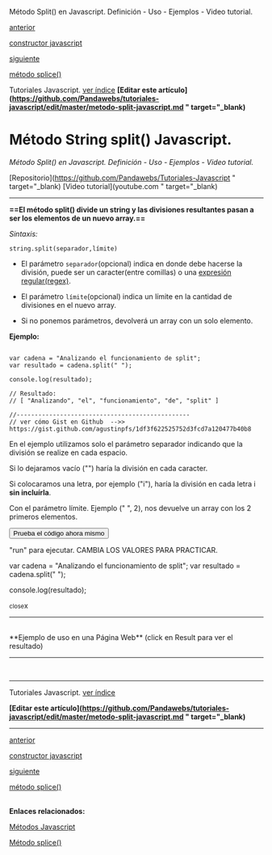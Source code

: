 <span class="hidden-excerpt">Método Split() en Javascript. Definición - Uso - Ejemplos - Video tutorial.</span>

<div class="post-content_next">
  <a href="http://localhost:2368/constructor-de-objetos-javascript/">
    <div class="post-content_next-left">
      <p>anterior</p>
      <span>constructor javascript</span>
  </div>
  <a href="http://localhost:2368/metodo-splice-javascript/">
    <div class="post-content_next-right">
      <p>siguiente</p>
      <span>método splice()</span>
    </div>
  </a>
</div>


<span class="link-to-index-git">Tutoriales Javascript. [ ver índice](http://localhost:2368/tutoriales-javascript/)</span>
<strong class="link-to-github">[Editar este artículo](https://github.com/Pandawebs/tutoriales-javascript/edit/master/metodo-split-javascript.md " target="_blank)</strong>


# Método String split() Javascript.

*Método Split() en Javascript. Definición - Uso - Ejemplos - Video tutorial.*

<span class="links-external">[Repositorio](https://github.com/Pandawebs/Tutoriales-Javascript " target="_blank) [Video tutorial](youtube.com " target="_blank)</span>

<hr>

__==El método split() divide un string y las divisiones resultantes pasan a ser los elementos de un nuevo array.==__

*Sintaxis:*

`string.split(separador,límite)`

* El parámetro `separador`(opcional) indica en donde debe hacerse la división, puede ser un caracter(entre comillas) o una [expresión regular(regex)](#).

* El parámetro `límite`(opcional) indica un límite en la cantidad de divisiones en el nuevo array.

* Si no ponemos parámetros, devolverá un array con un solo elemento.

**Ejemplo:**
<pre data-start="0"><code class="line-numbers language-javascript">
var cadena = "Analizando el funcionamiento de split";
var resultado = cadena.split(" ");

console.log(resultado);

// Resultado:
// [ "Analizando", "el", "funcionamiento", "de", "split" ] 

//------------------------------------------------
// ver cómo Gist en Github  -->> https://gist.github.com/agustinpfs/1df3f622525752d3fcd7a120477b40b8
</code></pre>


En el ejemplo utilizamos solo el parámetro separador indicando que la división se realize en cada espacio.

Si lo dejaramos vacío ("") haría la división en cada caracter.

Si colocaramos una letra, por ejemplo ("i"), haría la división en cada letra i __sin incluírla__.

Con el parámetro límite. Ejemplo (" ", 2), nos devuelve un array con los 2 primeros elementos.

<button class="post-content_button-console">Prueba el código ahora mismo</button>

<div class="post-content_console">

<p>"run" para ejecutar. <span class="post-content_console-mark">CAMBIA LOS VALORES PARA PRACTICAR.</span></p>
    
<div id="my-el" >
<script src="https://embed.tonicdev.com" data-element-id="my-el" ></script>       
var cadena = "Analizando el funcionamiento de split";
var resultado = cadena.split(" ");

console.log(resultado);
    </div>

<span class="post-content_buttonx-console"><small>close</small>x</span>
</div>

<hr>
<br>
**Ejemplo de uso en una Página Web**
(click en Result para ver el resultado)

<div class="Post-jsfiddle">
  <script async src="https://jsfiddle.net/Pandawebs/u3v2zt7a/embed/html,result/">
  </script>
</div>

<hr>

<br>

<!-- [*Lista de métodos nativos*](#) -->

<hr>

<span class="link-to-index-git">Tutoriales Javascript. [ ver índice](http://localhost:2368/tutoriales-javascript/)</span>

<strong class="link-to-github">[Editar este artículo](https://github.com/Pandawebs/tutoriales-javascript/edit/master/metodo-split-javascript.md " target="_blank)</strong>

<hr>
<div class="post-content_next">
  <a href="http://localhost:2368/constructor-de-objetos-javascript/">
    <div class="post-content_next-left">
      <p>anterior</p>
      <span>constructor javascript</span>
  </div>
  <a href="http://localhost:2368/metodo-splice-javascript/">
    <div class="post-content_next-right">
      <p>siguiente</p>
      <span>método splice()</span>
    </div>
  </a>
</div>

<br>

**Enlaces relacionados:**

[Métodos Javascript](http://localhost:2368/metodos-javascript/)

[Método splice()](http://localhost:2368/metodo-splice-javascript/)
